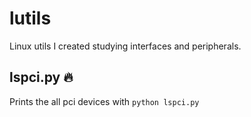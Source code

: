 # lutils
Linux utils I created studying interfaces and peripherals.

## lspci.py :fire:
Prints the all pci devices
with <code>python lspci.py</code>

